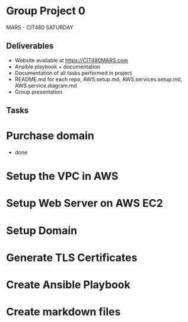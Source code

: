 # Group Project 0
MARS - CIT480 SATURDAY

## Deliverables
* Website available at https://CIT480MARS.com
* Ansible playbook + documentation
* Documentation of all tasks performed in project
* README.md for each repo, AWS.setup.md, AWS.services.setup.md, AWS.service.diagram.md
* Group presentation

## Tasks

# Purchase domain

* done

# Setup the VPC in AWS

# Setup Web Server on AWS EC2

# Setup Domain

# Generate TLS Certificates

# Create Ansible Playbook

# Create markdown files